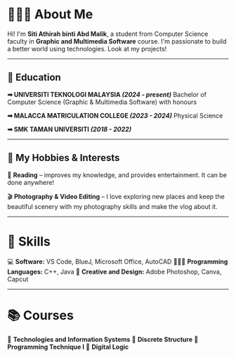 # 🙆🏻‍♀️ About Me
 
Hi! I'm **Siti Athirah binti Abd Malik**, a student from Computer Science faculty in **Graphic and Multimedia Software** course. I'm passionate to build a better world using technologies. Look at my projects!  

---

## 🏫 Education 

**➡ UNIVERSITI TEKNOLOGI MALAYSIA *(2024 - present)*** 
Bachelor of Computer Science (Graphic & Multimedia Software) with honours

**➡ MALACCA MATRICULATION COLLEGE *(2023 - 2024)***
Physical Science

**➡ SMK TAMAN UNIVERSITI *(2018 - 2022)***

---

## 🎨 My Hobbies & Interests  

🔖 **Reading** – improves my knowledge, and provides entertainment. It can be done anywhere! 

🎬 **Photography & Video Editing** – I love exploring new places and keep the beautiful scenery with my photography skills and make the vlog about it.

---

# 🎯 Skills

💻 **Software:** VS Code, BlueJ, Microsoft Office, AutoCAD
👨🏻‍💻 **Programming Languages:** C++, Java
🎨 **Creative and Design:** Adobe Photoshop, Canva, Capcut

---

# 📚 Courses 

📌 **Technologies and Information Systems**
📌 **Discrete Structure**
📌 **Programming Technique I**
📌 **Digital Logic**

